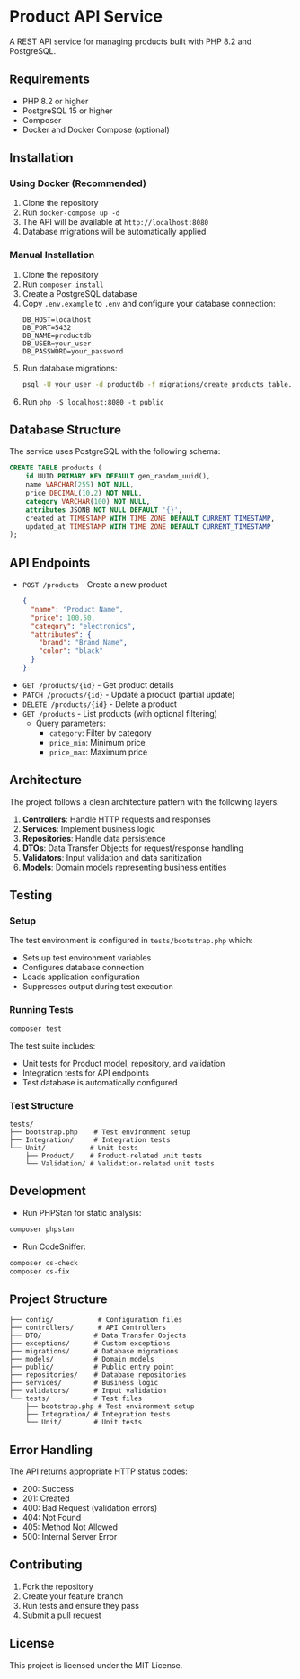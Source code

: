 # Product API Service

A REST API service for managing products built with PHP 8.2 and PostgreSQL.

## Requirements

- PHP 8.2 or higher
- PostgreSQL 15 or higher
- Composer
- Docker and Docker Compose (optional)

## Installation

### Using Docker (Recommended)

1. Clone the repository
2. Run `docker-compose up -d`
3. The API will be available at `http://localhost:8080`
4. Database migrations will be automatically applied

### Manual Installation

1. Clone the repository
2. Run `composer install`
3. Create a PostgreSQL database
4. Copy `.env.example` to `.env` and configure your database connection:
   ```
   DB_HOST=localhost
   DB_PORT=5432
   DB_NAME=productdb
   DB_USER=your_user
   DB_PASSWORD=your_password
   ```
5. Run database migrations:
   ```bash
   psql -U your_user -d productdb -f migrations/create_products_table.sql
   ```
6. Run `php -S localhost:8080 -t public`

## Database Structure

The service uses PostgreSQL with the following schema:

```sql
CREATE TABLE products (
    id UUID PRIMARY KEY DEFAULT gen_random_uuid(),
    name VARCHAR(255) NOT NULL,
    price DECIMAL(10,2) NOT NULL,
    category VARCHAR(100) NOT NULL,
    attributes JSONB NOT NULL DEFAULT '{}',
    created_at TIMESTAMP WITH TIME ZONE DEFAULT CURRENT_TIMESTAMP,
    updated_at TIMESTAMP WITH TIME ZONE DEFAULT CURRENT_TIMESTAMP
);
```

## API Endpoints

- `POST /products` - Create a new product
  ```json
  {
    "name": "Product Name",
    "price": 100.50,
    "category": "electronics",
    "attributes": {
      "brand": "Brand Name",
      "color": "black"
    }
  }
  ```
- `GET /products/{id}` - Get product details
- `PATCH /products/{id}` - Update a product (partial update)
- `DELETE /products/{id}` - Delete a product
- `GET /products` - List products (with optional filtering)
  - Query parameters:
    - `category`: Filter by category
    - `price_min`: Minimum price
    - `price_max`: Maximum price

## Architecture

The project follows a clean architecture pattern with the following layers:

1. **Controllers**: Handle HTTP requests and responses
2. **Services**: Implement business logic
3. **Repositories**: Handle data persistence
4. **DTOs**: Data Transfer Objects for request/response handling
5. **Validators**: Input validation and data sanitization
6. **Models**: Domain models representing business entities

## Testing

### Setup
The test environment is configured in `tests/bootstrap.php` which:
- Sets up test environment variables
- Configures database connection
- Loads application configuration
- Suppresses output during test execution

### Running Tests
```bash
composer test
```

The test suite includes:
- Unit tests for Product model, repository, and validation
- Integration tests for API endpoints
- Test database is automatically configured

### Test Structure
```
tests/
├── bootstrap.php    # Test environment setup
├── Integration/     # Integration tests
└── Unit/           # Unit tests
    ├── Product/    # Product-related unit tests
    └── Validation/ # Validation-related unit tests
```

## Development

- Run PHPStan for static analysis:
```bash
composer phpstan
```

- Run CodeSniffer:
```bash
composer cs-check
composer cs-fix
```

## Project Structure

```
├── config/           # Configuration files
├── controllers/      # API Controllers
├── DTO/             # Data Transfer Objects
├── exceptions/      # Custom exceptions
├── migrations/      # Database migrations
├── models/          # Domain models
├── public/          # Public entry point
├── repositories/    # Database repositories
├── services/        # Business logic
├── validators/      # Input validation
└── tests/           # Test files
    ├── bootstrap.php # Test environment setup
    ├── Integration/ # Integration tests
    └── Unit/        # Unit tests
```

## Error Handling

The API returns appropriate HTTP status codes:
- 200: Success
- 201: Created
- 400: Bad Request (validation errors)
- 404: Not Found
- 405: Method Not Allowed
- 500: Internal Server Error

## Contributing

1. Fork the repository
2. Create your feature branch
3. Run tests and ensure they pass
4. Submit a pull request

## License

This project is licensed under the MIT License.
